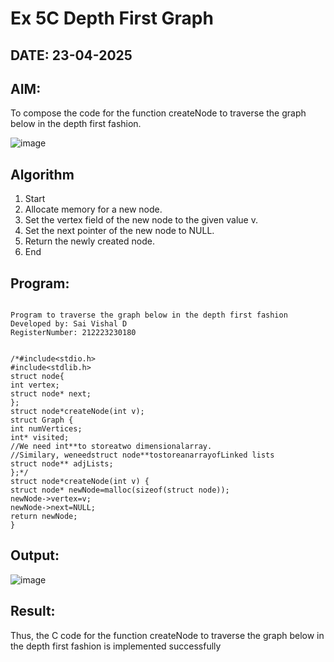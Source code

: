 # Ex 5C Depth First Graph
## DATE: 23-04-2025
## AIM:
To compose the code for the function createNode to traverse the graph below in the depth first fashion.

![image](https://github.com/user-attachments/assets/63552824-d0a3-49c6-a473-6db27d1f03e4)

## Algorithm
1. Start
2. Allocate memory for a new node.
3. Set the vertex field of the new node to the given value v.
4. Set the next pointer of the new node to NULL.
5. Return the newly created node.
6. End

## Program:
```

Program to traverse the graph below in the depth first fashion
Developed by: Sai Vishal D
RegisterNumber: 212223230180


/*#include<stdio.h> 
#include<stdlib.h>
struct node{ 
int vertex;
struct node* next;
};
struct node*createNode(int v); 
struct Graph {
int numVertices; 
int* visited;
//We need int**to storeatwo dimensionalarray.
//Similary, weneedstruct node**tostoreanarrayofLinked lists 
struct node** adjLists;
};*/
struct node*createNode(int v) {
struct node* newNode=malloc(sizeof(struct node));
newNode->vertex=v; 
newNode->next=NULL; 
return newNode;
}
```

## Output:
![image](https://github.com/user-attachments/assets/f332d5d0-665b-4565-a8a7-40f1b61e5d86)

## Result:
Thus, the C code for the function createNode to traverse the graph below in the depth first fashion is implemented successfully
